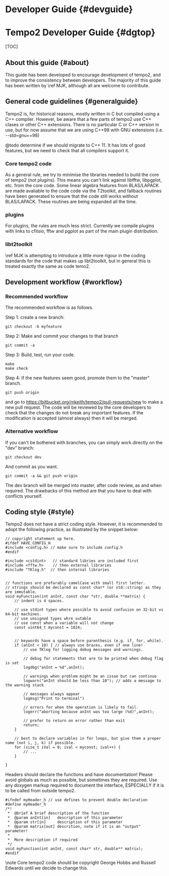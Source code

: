 Developer Guide                                                 {#devguide}
===============
Tempo2 Developer Guide                                                 {#dgtop}
======================
[TOC]

About this guide        {#about}
----------------

This guide has been developed to encourage development of tempo2, and to improve the consistency between developers. The majority of this guide has been written by \ref MJK, although all are welcome to contribute.


General code guidelines       {#generalguide}
-----------------------

Tempo2 is, for historical reasons, mostly written in C but compiled using a C++ compiler. However, be aware that a few parts of tempo2 use C++ clases or other C++ extensions. There is no particular C or C++ version in use, but for now assume that we are using C++98 with GNU extensions (i.e. --std=gnu++98)

@todo determine if we should migrate to C++ 11. It has lots of good features, but we need to check that all compilers support it.


### Core tempo2 code
As a general rule, we try to minimise the libraries needed to build the core of tempo2 (not plugins). This means you can't link against libfftw, libpgplot, etc. from the core code. Some linear algebra features from BLAS/LAPACK are made avaliable to the code code via the T2toolkit, and fallback routines have been generated to ensure that the code still works without BLAS/LAPACK. These routines are being expanded all the time.

### plugins
For plugins, the rules are much less strict. Currently we compile plugins with links to cfitsio, fftw and pgplot as part of the main plugin distribution.

### libt2toolkit
\ref MJK is attempting to introduce a little more rigour in the coding standards for the code that makes up libt2toolkit, but in general this is treated exactly the same as code temo2.


Development workflow  {#workflow}
--------------------

### Recommended workflow
The recommended workflow is as follows.

Step 1: create a new branch:

    git checkout -b myfeature

Step 2: Make and commit your changes to that branch

    git commit -a

Step 3: Build, test, run your code.

    make
    make check

Step 4: If the new features seem good, promote them to the "master" branch.

    git push origin

and go to https://bitbucket.org/mkeith/tempo2/pull-requests/new to make a new pull request. The code will be reviewed by the core developers to check that the changes do not break any important features. If the modification is accepted (almost always) then it will be merged.

### Alternative workflow
If you can't be bothered with branches, you can simply work directly on the "dev" branch:

    git checkout dev

And commit as you want.

    git commit -a && git push origin

The dev branch will be merged into master, after code review, as and when required.
The drawbacks of this method are that you have to deal with conflicts yourself.



Coding style                                             {#style}
------------
Tempo2 does not have a strict coding style. However, it is recommended to adopt the following practice, as illustrated by the snippet below:

~~~~{.cpp}
// copyright statement up here.
#ifdef HAVE_CONFIG_H
#include <config.h> // make sure to include config.h
#endif

#include <cstdint>   // standard libries are included first
#include <fftw.h>    // then external libraries
#include "TKlog.h"  // then internal libraries


// functions are prefarably camelCase with small first letter.
// strings should be declared as const char* (or std::string) as they are immutable.
void myFunction(int anInt, const char *str, double **matrix) {
    // indent is 4 spaces.

    // use stdint types where possible to avoid confusion on 32-bit vs 64-bit machines.
    // use unsigned types whre sutable
    // use const when a variable will not change
    const uint64_t myconst = 1024;


    // keywords have a space before parenthesis (e.g. if, for, while).
    if (anInt < 10) { // always use braces, even if one line!
        // use TKlog for logging debug messages and warnings.

        // debug for statements that are to be printed when debug flag is set
        logdbg("anInt = %d",anInt);

        // warnings when problem might be an issue but can continue
        logwarn("anInt should be less than 10"); // adds a message to the warning stack

        // messages always appear
        logmsg("Print to terminal")

        // errors for when the operation is likely to fail.
        logerr("aborting because anInt was too large (%d)",anInt);

        // prefer to return on error rather than exit
        return;
    }

    // best to declare variables in for loops, but give them a proper name (not i, j, k) if possible.
    for (size_t iVal = 0; ival < myconst; ival++) {
        // ...
    }

}
~~~~

Headers should declare the functions and have documentation! Please avoid globals as much as possible, but sometimes they are required. Use any doxygen markup required to document the interface, ESPECIALLY if it is to be called from outside tempo2.

~~~~{.cpp}
#ifndef myHeader_h // use defines to prevent double declaration
#define myHeader_h
/*!
 *  @brief A brief description of the function
 *  @param anInt[in]   description of this parameter
 *  @param str[in]     description of this parameter
 *  @param matrix[out] descrition, note if it is an "output" parameter!
 *
 *  More description if required
 */
void myFunction(int anInt, const char* str, double** matrix);
#endif
~~~~


\note Core tempo2 code should be copyright George Hobbs and Russell Edwards until we decide to change this.









